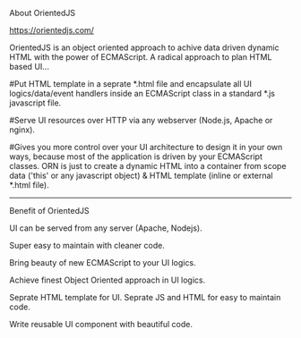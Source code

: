 About OrientedJS

https://orientedjs.com/

OrientedJS is an object oriented approach to achive data driven dynamic HTML with the power of ECMAScript.
A radical approach to plan HTML based UI...

#Put HTML template in a seprate *.html file and encapsulate all UI logics/data/event handlers inside an ECMAScript class in a standard *.js javascript file.

#Serve UI resources over HTTP via any webserver (Node.js, Apache or nginx).

#Gives you more control over your UI architecture to design it in your own ways, because most of the application is driven by your ECMAScript classes. ORN is just to create a dynamic HTML into a container from scope data ('this' or any javascript object) & HTML template (inline or external *.html file).

_______________________________________________________________________________________

Benefit of OrientedJS

UI can be served from any server (Apache, Nodejs).

Super easy to maintain with cleaner code.

Bring beauty of new ECMAScript to your UI logics.

Achieve finest Object Oriented approach in UI logics.

Seprate HTML template for UI. Seprate JS and HTML for easy to maintain code.

Write reusable UI component with beautiful code.


